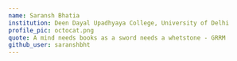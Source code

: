 ```yaml
---
name: Saransh Bhatia
institution: Deen Dayal Upadhyaya College, University of Delhi
profile_pic: octocat.png
quote: A mind needs books as a sword needs a whetstone - GRRM
github_user: saranshbht
---
```

